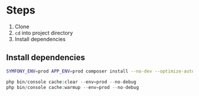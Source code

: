 # Steps
1. Clone
1. `cd` into project directory
1. Install dependencies



## Install dependencies
```bash
SYMFONY_ENV=prod APP_ENV=prod composer install --no-dev --optimize-autoloader
```

```php
php bin/console cache:clear --env=prod --no-debug
php bin/console cache:warmup --env=prod --no-debug

```
